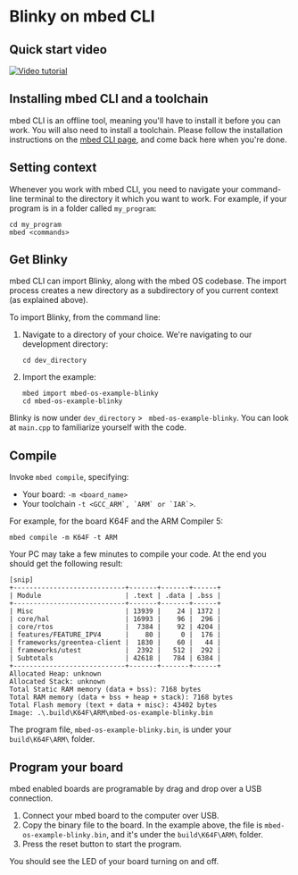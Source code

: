 # Blinky on mbed CLI

## Quick start video

<span class="images">[![Video tutorial](http://img.youtube.com/vi/EAZGws9xUSI/0.jpg)](http://www.youtube.com/watch?v=EAZGws9xUSI)</span>

## Installing mbed CLI and a toolchain

mbed CLI is an offline tool, meaning you'll have to install it before you can work. You will also need to install a toolchain. Please follow the installation instructions on the [mbed CLI page](../dev_tools/cli.md), and come back here when you're done.

## Setting context

Whenever you work with mbed CLI, you need to navigate your command-line terminal to the directory it which you want to work. For example, if your program is in a folder called ``my_program``:

```
cd my_program
mbed <commands>
```

## Get Blinky

mbed CLI can import Blinky, along with the mbed OS codebase. The import process creates a new directory as a subdirectory of you current context (as explained above). 

To import Blinky, from the command line:

1. Navigate to a directory of your choice. We're navigating to our development directory:

    ``cd dev_directory``

1. Import the example:

    ```
    mbed import mbed-os-example-blinky
    cd mbed-os-example-blinky
    ```

Blinky is now under ``dev_directory`` > `` mbed-os-example-blinky``. You can look at ``main.cpp`` to familiarize yourself with the code.

## Compile

Invoke `mbed compile`, specifying:

* Your board: ``-m <board_name>``
* Your toolchain ``-t <GCC_ARM`, `ARM` or `IAR`>``.

For example, for the board K64F and the ARM Compiler 5:

```
mbed compile -m K64F -t ARM
```

Your PC may take a few minutes to compile your code. At the end you should get the following result:

```
[snip]
+----------------------------+-------+-------+------+
| Module                     | .text | .data | .bss |
+----------------------------+-------+-------+------+
| Misc                       | 13939 |    24 | 1372 |
| core/hal                   | 16993 |    96 |  296 |
| core/rtos                  |  7384 |    92 | 4204 |
| features/FEATURE_IPV4      |    80 |     0 |  176 |
| frameworks/greentea-client |  1830 |    60 |   44 |
| frameworks/utest           |  2392 |   512 |  292 |
| Subtotals                  | 42618 |   784 | 6384 |
+----------------------------+-------+-------+------+
Allocated Heap: unknown
Allocated Stack: unknown
Total Static RAM memory (data + bss): 7168 bytes
Total RAM memory (data + bss + heap + stack): 7168 bytes
Total Flash memory (text + data + misc): 43402 bytes
Image: .\.build\K64F\ARM\mbed-os-example-blinky.bin             
```

The program file, ``mbed-os-example-blinky.bin``, is under your ``build\K64F\ARM\`` folder.

## Program your board

mbed enabled boards are programable by drag and drop over a USB connection.

1. Connect your mbed board to the computer over USB.
1. Copy the binary file to the board. In the example above, the file is ``mbed-os-example-blinky.bin``, and it's under the ``build\K64F\ARM\`` folder.
1. Press the reset button to start the program.

You should see the LED of your board turning on and off.
